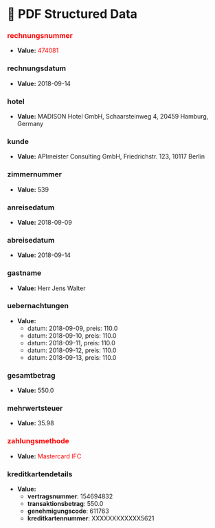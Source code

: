 # 📄 PDF Structured Data

### <span style='color:red'>rechnungsnummer</span>
- **Value:**
<span style='color:red'>474081</span>

### rechnungsdatum
- **Value:**
2018-09-14

### hotel
- **Value:**
MADISON Hotel GmbH, Schaarsteinweg 4, 20459 Hamburg, Germany

### kunde
- **Value:**
APImeister Consulting GmbH, Friedrichstr. 123, 10117 Berlin

### zimmernummer
- **Value:**
539

### anreisedatum
- **Value:**
2018-09-09

### abreisedatum
- **Value:**
2018-09-14

### gastname
- **Value:**
Herr Jens Walter

### uebernachtungen
- **Value:**
  - datum: 2018-09-09, preis: 110.0
  - datum: 2018-09-10, preis: 110.0
  - datum: 2018-09-11, preis: 110.0
  - datum: 2018-09-12, preis: 110.0
  - datum: 2018-09-13, preis: 110.0

### gesamtbetrag
- **Value:**
550.0

### mehrwertsteuer
- **Value:**
35.98

### <span style='color:red'>zahlungsmethode</span>
- **Value:**
<span style='color:red'>Mastercard IFC</span>

### kreditkartendetails
- **Value:**
    - **vertragsnummer**: 154694832
    - **transaktionsbetrag**: 550.0
    - **genehmigungscode**: 611763
    - **kreditkartennummer**: XXXXXXXXXXXX5621
